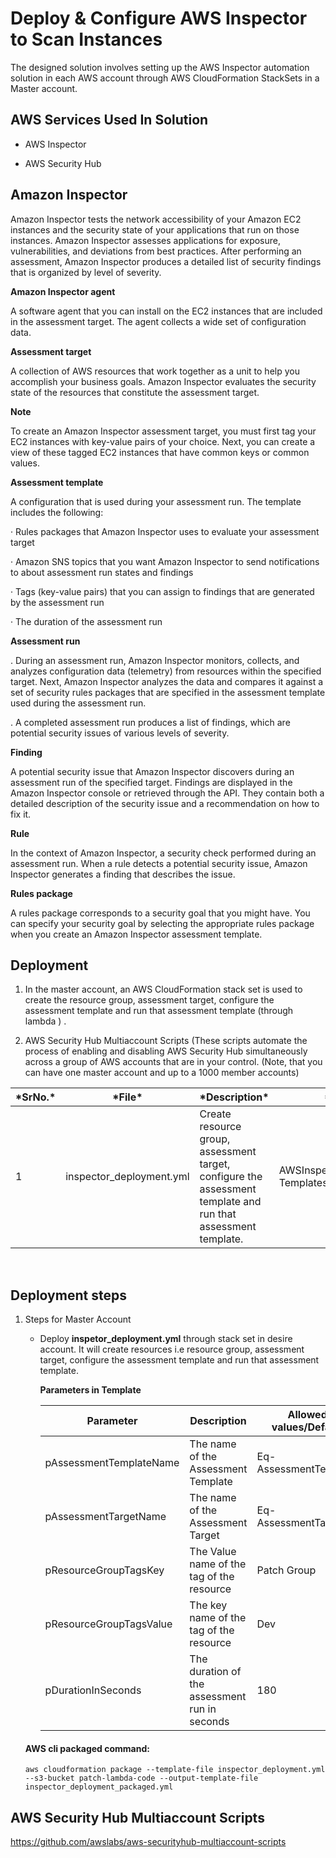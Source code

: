 # Deploy & Configure AWS Inspector to Scan Instances

The designed solution involves setting up the AWS Inspector  automation solution in each AWS account through AWS CloudFormation StackSets in a Master account.

## **AWS Services Used In Solution**

- AWS  Inspector

- AWS Security Hub

  

## Amazon Inspector

Amazon Inspector tests the network accessibility of your Amazon EC2 instances and the security state of your applications that run on those instances. Amazon Inspector assesses applications for exposure, vulnerabilities, and deviations from best practices. After performing an assessment, Amazon Inspector produces a detailed list of security findings that is organized by level of severity.

**Amazon Inspector agent**

A software agent that you can install on the EC2 instances that are included in the assessment target. The agent collects a wide set of configuration data. 

**Assessment target**

A collection of AWS resources that work together as a unit to help you accomplish your business goals. Amazon Inspector evaluates the security state of the resources that constitute the assessment target.

**Note**

To create an Amazon Inspector assessment target, you must first tag your EC2 instances with key-value pairs of your choice. Next, you can create a view of these tagged EC2 instances that have common keys or common values.

**Assessment template**

A configuration that is used during your assessment run. The template includes the following:

·    Rules packages that Amazon Inspector uses to evaluate your assessment target

·    Amazon SNS topics that you want Amazon Inspector to send notifications to about assessment run states and findings

·    Tags (key-value pairs) that you can assign to findings that are generated by the assessment run

·    The duration of the assessment run

**Assessment run**

.  During an assessment run, Amazon Inspector monitors, collects, and analyzes configuration data (telemetry) from resources within the specified target. Next, Amazon Inspector analyzes the data and compares it against a set of security rules packages that are specified in the assessment template used during the assessment run. 

.  A completed assessment run produces a list of findings, which are potential security issues of various levels of severity. 

**Finding**

A potential security issue that Amazon Inspector discovers during an assessment run of the specified target. Findings are displayed in the Amazon Inspector console or retrieved through the API. They contain both a detailed description of the security issue and a recommendation on how to fix it.

**Rule**

In the context of Amazon Inspector, a security check performed during an assessment run. When a rule detects a potential security issue, Amazon Inspector generates a finding that describes the issue.

**Rules package**

A rules package corresponds to a security goal that you might have. You can specify your security goal by selecting the appropriate rules package when you create an Amazon Inspector assessment template.

## Deployment



1. In the master account, an AWS CloudFormation stack set is used to create the resource group, assessment target, configure the assessment template and run that assessment template (through lambda ) .

2. AWS Security Hub Multiaccount Scripts (These scripts automate the process of enabling and disabling AWS Security Hub simultaneously across a group of AWS accounts that are in your control. (Note, that you can have one master account and up to a 1000 member accounts) 

   


| ***SrNo.\*** | ***File\***              | ***Description\***                                           | ***Location\***                        |
| ------------ | ------------------------ | ------------------------------------------------------------ | -------------------------------------- |
| 1            | inspector_deployment.yml | Create resource group, assessment target, configure the assessment template and run that assessment template. | AWSInspector\CloudFormation  Templates |

​    

## **Deployment steps**

1. Steps for Master Account
   - Deploy **inspetor_deployment.yml** through stack set in desire account. It will create  resources i.e   resource group, assessment target, configure the assessment template and run that assessment template.

     **Parameters in Template**

     | Parameter               | Description                                   | Allowed values/Default |
     | ----------------------- | --------------------------------------------- | ---------------------- |
     | pAssessmentTemplateName | The name of the Assessment Template           | Eq-AssessmentTemplate  |
     | pAssessmentTargetName   | The name of the Assessment Target             | Eq-AssessmentTarget    |
     | pResourceGroupTagsKey   | The Value name of the tag of the resource     | Patch Group            |
     | pResourceGroupTagsValue | The key name of the tag of the resource       | Dev                    |
     | pDurationInSeconds      | The duration of the assessment run in seconds | 180                    |
     


   ####  AWS cli packaged command:
   ```
   aws cloudformation package --template-file inspector_deployment.yml --s3-bucket patch-lambda-code --output-template-file inspector_deployment_packaged.yml
   ```

   


## AWS Security Hub Multiaccount Scripts

https://github.com/awslabs/aws-securityhub-multiaccount-scripts